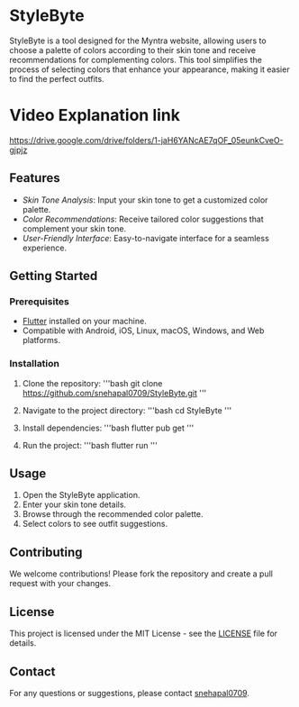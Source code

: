# StyleByte

StyleByte is a tool designed for the Myntra website, allowing users to choose a palette of colors according to their skin tone and receive recommendations for complementing colors. This tool simplifies the process of selecting colors that enhance your appearance, making it easier to find the perfect outfits.

# Video Explanation link
https://drive.google.com/drive/folders/1-jaH6YANcAE7qOF_05eunkCveO-gjpjz

## Features

- *Skin Tone Analysis*: Input your skin tone to get a customized color palette.
- *Color Recommendations*: Receive tailored color suggestions that complement your skin tone.
- *User-Friendly Interface*: Easy-to-navigate interface for a seamless experience.

## Getting Started

### Prerequisites

- [Flutter](https://flutter.dev/docs/get-started/install) installed on your machine.
- Compatible with Android, iOS, Linux, macOS, Windows, and Web platforms.

### Installation

1. Clone the repository:
    '''bash
    git clone https://github.com/snehapal0709/StyleByte.git
   '''
    
2. Navigate to the project directory:
    '''bash
    cd StyleByte
   '''
    
3. Install dependencies:
    '''bash
    flutter pub get
   '''
   
4. Run the project:
    '''bash
    flutter run
   '''
    

## Usage

1. Open the StyleByte application.
2. Enter your skin tone details.
3. Browse through the recommended color palette.
4. Select colors to see outfit suggestions.

## Contributing

We welcome contributions! Please fork the repository and create a pull request with your changes.

## License

This project is licensed under the MIT License - see the [LICENSE](LICENSE) file for details.

## Contact

For any questions or suggestions, please contact [snehapal0709](https://github.com/snehapal0709).
